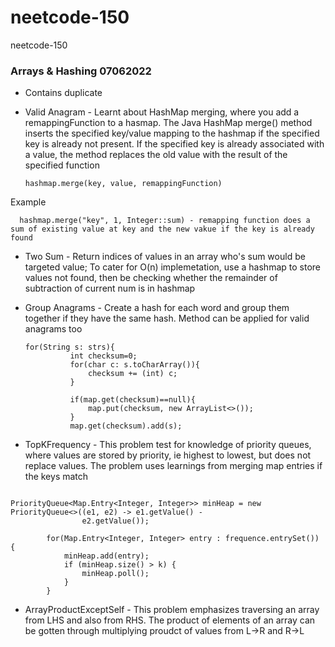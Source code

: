 # neetcode-150
neetcode-150

### Arrays & Hashing 07062022
- Contains duplicate
- Valid Anagram - Learnt about HashMap merging, where you add a remappingFunction to a hasmap.
  The Java HashMap merge() method inserts the specified key/value mapping to the hashmap if the specified key is already not present. If the specified key is already associated with a value, the method replaces the old value with the result of the specified function 
  
      hashmap.merge(key, value, remappingFunction)
Example

      hashmap.merge("key", 1, Integer::sum) - remapping function does a sum of existing value at key and the new vakue if the key is already found

- Two Sum - Return indices of values in an array who's sum would be targeted value; To cater for O(n) implemetation, use a hashmap to store values not found, then be checking whether the remainder of subtraction of current num is in hashmap
  
- Group Anagrams - Create a hash for each word and group them together if they have the same hash. 
Method can be applied for valid anagrams too
  ```
  for(String s: strs){
            int checksum=0;
            for(char c: s.toCharArray()){
                checksum += (int) c;
            }

            if(map.get(checksum)==null){
                map.put(checksum, new ArrayList<>());
            }
            map.get(checksum).add(s);
  ```
  
- TopKFrequency - This problem test for knowledge of priority queues, where values are stored by priority, ie highest to lowest, but does not replace values.
The problem uses learnings from merging map entries if the keys match
```

PriorityQueue<Map.Entry<Integer, Integer>> minHeap = new PriorityQueue<>((e1, e2) -> e1.getValue() -
                e2.getValue());

        for(Map.Entry<Integer, Integer> entry : frequence.entrySet()) {
            minHeap.add(entry);
            if (minHeap.size() > k) {
                minHeap.poll();
            }
        }
```

- ArrayProductExceptSelf - This problem emphasizes traversing an array from LHS and also from RHS. The product of elements of an array can be gotten through multiplying proudct of values from L->R and R->L